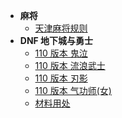 - **麻将**
  - [天津麻将规则](zh-cn/other/play/mahjong/mahjong-tianjin)
- **DNF 地下城与勇士**
  - [110 版本 鬼泣](zh-cn/other/play/dnf/dnf-110-鬼泣)
  - [110 版本 流浪武士](zh-cn/other/play/dnf/dnf-110-流浪武士)
  - [110 版本 刃影](zh-cn/other/play/dnf/dnf-110-刃影)
  - [110 版本 气功师(女)](zh-cn/other/play/dnf/dnd-110-气功师(女))
  - [材料用处](zh-cn/other/play/dnf/材料用处)
